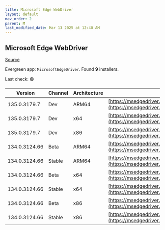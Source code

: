 ```yaml
---
title: Microsoft Edge WebDriver
layout: default
nav_order: 2
parent: M
last_modified_date: Mar 13 2025 at 12:40 AM
---
```


## Microsoft Edge WebDriver

[Source](https://www.microsoft.com/edge)

Evergreen app: `MicrosoftEdgeDriver`. Found **9** installers.

Last check: 🟢

| Version       | Channel | Architecture | URI                                                                                                                                            |
| ------------- | ------- | ------------ | ---------------------------------------------------------------------------------------------------------------------------------------------- |
| 135.0.3179.7  | Dev     | ARM64        | [https://msedgedriver.azureedge.net/135.0.3179.7/edgedriver_arm64.zip](https://msedgedriver.azureedge.net/135.0.3179.7/edgedriver_arm64.zip)   |
| 135.0.3179.7  | Dev     | x64          | [https://msedgedriver.azureedge.net/135.0.3179.7/edgedriver_win64.zip](https://msedgedriver.azureedge.net/135.0.3179.7/edgedriver_win64.zip)   |
| 135.0.3179.7  | Dev     | x86          | [https://msedgedriver.azureedge.net/135.0.3179.7/edgedriver_win32.zip](https://msedgedriver.azureedge.net/135.0.3179.7/edgedriver_win32.zip)   |
| 134.0.3124.66 | Beta    | ARM64        | [https://msedgedriver.azureedge.net/134.0.3124.66/edgedriver_arm64.zip](https://msedgedriver.azureedge.net/134.0.3124.66/edgedriver_arm64.zip) |
| 134.0.3124.66 | Stable  | ARM64        | [https://msedgedriver.azureedge.net/134.0.3124.66/edgedriver_arm64.zip](https://msedgedriver.azureedge.net/134.0.3124.66/edgedriver_arm64.zip) |
| 134.0.3124.66 | Beta    | x64          | [https://msedgedriver.azureedge.net/134.0.3124.66/edgedriver_win64.zip](https://msedgedriver.azureedge.net/134.0.3124.66/edgedriver_win64.zip) |
| 134.0.3124.66 | Stable  | x64          | [https://msedgedriver.azureedge.net/134.0.3124.66/edgedriver_win64.zip](https://msedgedriver.azureedge.net/134.0.3124.66/edgedriver_win64.zip) |
| 134.0.3124.66 | Beta    | x86          | [https://msedgedriver.azureedge.net/134.0.3124.66/edgedriver_win32.zip](https://msedgedriver.azureedge.net/134.0.3124.66/edgedriver_win32.zip) |
| 134.0.3124.66 | Stable  | x86          | [https://msedgedriver.azureedge.net/134.0.3124.66/edgedriver_win32.zip](https://msedgedriver.azureedge.net/134.0.3124.66/edgedriver_win32.zip) |
